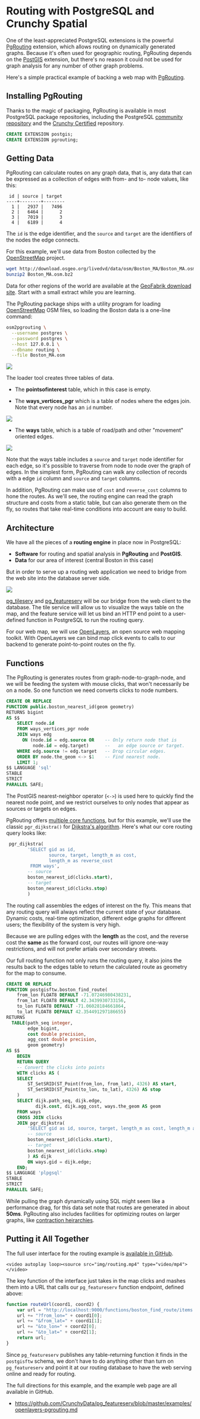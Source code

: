 # Routing with PostgreSQL and Crunchy Spatial

One of the least-appreciated PostgreSQL extensions is the powerful [PgRouting](https://pgrouting.org/) extension, which allows routing on dynamically generated graphs. Because it's often used for geographic routing, PgRouting depends on the [PostGIS](https://postgis.net) extension, but there's no reason it could not be used for graph analysis for any number of other graph problems.

Here's a simple practical example of backing a web map with [PgRouting](https://pgrouting.org/).

## Installing PgRouting

Thanks to the magic of packaging, PgRouting is available in most PostgreSQL package repositories, including the PostgreSQL [community repository](https://yum.postgresql.org/repopackages.php) and the [Crunchy Certified](https://www.crunchydata.com/products/crunchy-certified-postgresql/) repository. 

```sql
CREATE EXTENSION postgis;
CREATE EXTENSION pgrouting;
```

## Getting Data

PgRouting can calculate routes on any graph data, that is, any data that can be expressed as a collection of edges with from- and to- node values, like this:

```
 id | source | target 
----+--------+--------
  1 |   2937 |   7496
  2 |   6464 |      2
  3 |   7019 |      3
  4 |   6189 |      4
```

The `id` is the edge identifier, and the `source` and `target` are the identifiers of the nodes the edge connects.

For this example, we'll use data from Boston collected by the [OpenStreetMap](http://openstreetmap.org) project.

```bash
wget http://download.osgeo.org/livedvd/data/osm/Boston_MA/Boston_MA.osm.bz2
bunzip2 Boston_MA.osm.bz2
```

Data for other regions of the world are available at the [GeoFabrik download site](https://download.geofabrik.de/). Start with a small extract while you are learning.

The PgRouting package ships with a utility program for loading [OpenStreetMap](http://openstreetmap.org) OSM files, so loading the Boston data is a one-line command:

```bash
osm2pgrouting \
  --username postgres \
  --password postgres \
  --host 127.0.0.1 \
  --dbname routing \
  --file Boston_MA.osm
```

<img src="img/ways.png" />

The loader tool creates three tables of data.

* The **pointsofinterest** table, which in this case is empty.

* The **ways_vertices_pgr** which is a table of nodes where the edges join. Note that every node has an `id` number.

<img src="img/nodes.png" />

* The **ways** table, which is a table of road/path and other "movement" oriented edges.

<img src="img/ways-nodes.png" />

Note that the ways table includes a `source` and `target` node identifier for each edge, so it's possible to traverse from node to node over the graph of edges. In the simplest form, PgRouting can walk any collection of records with a edge `id` column and `source` and `target` columns. 

In addition, PgRouting can make use of `cost` and `reverse_cost` columns to hone the routes. As we'll see, the routing engine can read the graph structure and costs from a static table, but can also generate them on the fly, so routes that take real-time conditions into account are easy to build.

## Architecture

We have all the pieces of a **routing engine** in place now in PostgreSQL:

* **Software** for routing and spatial analysis in **PgRouting** and **PostGIS**.
* **Data** for our area of interest (central Boston in this case)

But in order to serve up a routing web application we need to bridge from the web site into the database server side. 

<img src="img/crunchy-spatial.png" />

[pg_tileserv](https://github.com/crunchydata/pg_tileserv) and [pg_featureserv](https://github.com/crunchydata/pg_featureserv) will be our bridge from the web client to the database. The tile service will allow us to visualize the ways table on the map, and the feature service will let us bind an HTTP end point to a user-defined function in PostgreSQL to run the routing query.

For our web map, we will use [OpenLayers](https://openlayers.org), an open source web mapping toolkit. With OpenLayers we can bind map click events to calls to our backend to generate point-to-point routes on the fly.

## Functions

The PgRouting is generates routes from graph-node-to-graph-node, and we will be feeding the system with mouse clicks, that won't necessarily be on a node. So one function we need converts clicks to node numbers.

```sql
CREATE OR REPLACE
FUNCTION public.boston_nearest_id(geom geometry)
RETURNS bigint
AS $$
    SELECT node.id
    FROM ways_vertices_pgr node
    JOIN ways edg
      ON (node.id = edg.source OR    -- Only return node that is
          node.id = edg.target)      --   an edge source or target.
    WHERE edg.source != edg.target   -- Drop circular edges.
    ORDER BY node.the_geom <-> $1    -- Find nearest node.
    LIMIT 1;
$$ LANGUAGE 'sql'
STABLE
STRICT
PARALLEL SAFE;
```

The PostGIS nearest-neighbor operator (`<->`) is used here to quickly find the nearest node point, and we restrict ourselves to only nodes that appear as sources or targets on edges.

PgRouting offers [multiple core functions](https://docs.pgrouting.org/latest/en/routingFunctions.html), but for this example, we'll use the classic `pgr_dijkstra()` for [Dijkstra's algorithm](https://en.wikipedia.org/wiki/Dijkstra%27s_algorithm). Here's what our core routing query looks like:

```sql
 pgr_dijkstra(
        'SELECT gid as id, 
                source, target, length_m as cost, 
                length_m as reverse_cost 
         FROM ways',
        -- source
        boston_nearest_id(clicks.start),
        -- target
        boston_nearest_id(clicks.stop)
        ) 
```

The routing call assembles the edges of interest on the fly. This means that any routing query will always reflect the current state of your database. Dynamic costs, real-time optimization, different edge graphs for different users; the flexibility of the system is very high.

Because we are pulling edges with the **length** as the cost, and the reverse cost the **same** as the forward cost, our routes will ignore one-way restrictions, and will not prefer artials over secondary streets.

Our full routing function not only runs the routing query, it also joins the results back to the edges table to return the calculated route as geometry for the map to consume.

```sql
CREATE OR REPLACE
FUNCTION postgisftw.boston_find_route(
    from_lon FLOAT8 DEFAULT -71.07246980438231,
    from_lat FLOAT8 DEFAULT 42.3439930733156,
    to_lon FLOAT8 DEFAULT -71.06028184661864,
    to_lat FLOAT8 DEFAULT 42.354491297186655)
RETURNS
  TABLE(path_seq integer,
        edge bigint,
        cost double precision,
        agg_cost double precision,
        geom geometry)
AS $$
    BEGIN
    RETURN QUERY
    -- Convert the clicks into points
    WITH clicks AS (
    SELECT
        ST_SetSRID(ST_Point(from_lon, from_lat), 4326) AS start,
        ST_SetSRID(ST_Point(to_lon, to_lat), 4326) AS stop
    )
    SELECT dijk.path_seq, dijk.edge, 
           dijk.cost, dijk.agg_cost, ways.the_geom AS geom
    FROM ways
    CROSS JOIN clicks
    JOIN pgr_dijkstra(
        'SELECT gid as id, source, target, length_m as cost, length_m as reverse_cost FROM ways',
        -- source
        boston_nearest_id(clicks.start),
        -- target
        boston_nearest_id(clicks.stop)
        ) AS dijk
        ON ways.gid = dijk.edge;
    END;
$$ LANGUAGE 'plpgsql'
STABLE
STRICT
PARALLEL SAFE;
```

While pulling the graph dynamically using SQL might seem like a performance drag, for this data set note that routes are generated in about **50ms**. PgRouting also includes facilities for optimizing routes on larger graphs, like [contraction heirarchies](https://docs.pgrouting.org/latest/en/contraction-family.html).

## Putting it All Together

The full user interface for the routing example is [available in GitHub](https://github.com/CrunchyData/pg_featureserv/blob/master/examples/openlayers-pgrouting.html).

```<video autoplay loop><source src="img/routing.mp4" type="video/mp4"></video>```

The key function of the interface just takes in the map clicks and mashes them into a URL that calls our `pg_featureserv` function endpoint, defined above:

```js
function routeUrl(coord1, coord2) {
    var url = "http://localhost:9000/functions/boston_find_route/items.json";
    url += "?from_lon=" + coord1[0];
    url += "&from_lat=" + coord1[1];
    url += "&to_lon=" + coord2[0];
    url += "&to_lat=" + coord2[1];
    return url;
}
```

Since `pg_featureserv` publishes any table-returning function it finds in the `postgisftw` schema, we don't have to do anything other than turn on `pg_featureserv` and point it at our routing database to have the web serving online and ready for routing.

The full directions for this example, and the example web page are all available in GitHub.

* https://github.com/CrunchyData/pg_featureserv/blob/master/examples/openlayers-pgrouting.md

